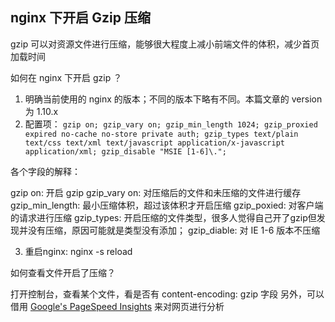 ## nginx 下开启 Gzip 压缩


  gzip 可以对资源文件进行压缩，能够很大程度上减小前端文件的体积，减少首页加载时间

  如何在 nginx 下开启 gzip ？

  1. 明确当前使用的 nginx 的版本；不同的版本下略有不同。本篇文章的 version 为 1.10.x
  2. 配置项：
    ```
      gzip on;
      gzip_vary on;
      gzip_min_length 1024;
      gzip_proxied expired no-cache no-store private auth;
      gzip_types text/plain text/css text/xml text/javascript application/x-javascript application/xml;
      gzip_disable "MSIE [1-6]\.";
    ```

  各个字段的解释：
  
  gzip on: 开启 gzip
  gzip_vary on: 对压缩后的文件和未压缩的文件进行缓存
  gzip_min_length: 最小压缩体积，超过该体积才开启压缩
  gzip_poxied: 对客户端的请求进行压缩
  gzip_types: 开启压缩的文件类型，很多人觉得自己开了gzip但发现并没有压缩，原因可能就是类型没有添加；
  gzip_diable: 对 IE 1-6 版本不压缩

  3. 重启nginx: nginx -s reload


如何查看文件开启了压缩？

打开控制台，查看某个文件，看是否有 content-encoding: gzip 字段
另外，可以借用 [Google's PageSpeed Insights](https://developers.google.com/speed/pagespeed/insights) 来对网页进行分析